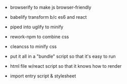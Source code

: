 - browserify to make js browser-friendly
- babelify transform b/c es6 and react
- piped into uglify to minify

- rework-npm to combine css
- cleancss to minify css

- put it all in a "bundle" script so that it's easy to run

- html file w/react script so that it knows how to render
- import entry script & stylesheet
